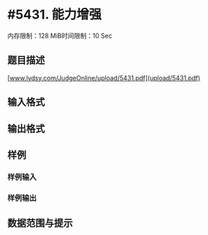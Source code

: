# #5431. 能力增强

内存限制：128 MiB时间限制：10 Sec

## 题目描述

[www.lydsy.com/JudgeOnline/upload/5431.pdf](upload/5431.pdf)

## 输入格式

## 输出格式

## 样例

### 样例输入

### 样例输出

## 数据范围与提示
